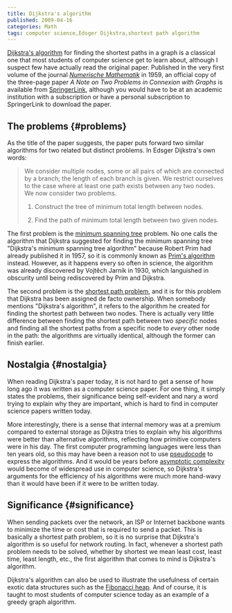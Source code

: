```yaml
---
title: Dijkstra's algorithm
published: 2009-04-16
categories: Math
tags: computer science,Edsger Dijkstra,shortest path algorithm
---
```


[Dijkstra's algorithm] for finding the shortest paths in a graph is
a classical one that most students of computer science get to learn about,
although I suspect few have actually read the original paper.
Published in the very first volume of the journal
[<cite>Numerische Mathematik</cite>] in 1959,
an official copy of the three-page paper
<cite>A Note on Two Problems in Connexion with Graphs</cite> is available
from [SpringerLink], although you would have to be at an academic institution
with a subscription or have a personal subscription to SpringerLink to download the paper.

[Dijkstra's algorithm]: https://en.wikipedia.org/wiki/Dijkstra%27s_algorithm

[<cite>Numerische Mathematik</cite>]: https://www.springer.com/journal/211

[SpringerLink]: https://link.springer.com/article/10.1007/bf01386390

<!--more-->

## The problems {#problems}

As the title of the paper suggests,
the paper puts forward two similar algorithms for two related but distinct problems.
In Edsger Dijkstra's own words:

> We consider multiple nodes, some or all pairs of which are connected by a branch;
> the length of each branch is given. We restrict ourselves to the case where
> at least one path exists between any two nodes.  We now consider two problems.
>
> 1.  Construct the tree of minimum total length between nodes.
>
> 2.  Find the path of minimum total length between two given nodes.

The first problem is the [minimum spanning tree] problem.
No one calls the algorithm that Dijkstra suggested for finding
the minimum spanning tree "Dijkstra's minimum spanning tree algorithm"
because Robert Prim had already published it in 1957,
so it is commonly known as [Prim's algorithm] instead.
However, as it happens every so often in science,
the algorithm was already discovered by Vojtěch Jarník in 1930,
which languished in obscurity until being rediscovered by Prim and Dijkstra.

The second problem is the [shortest path problem],
and it is for this problem that Dijkstra has been assigned de facto ownership.
When somebody mentions "Dijkstra's algorithm", it refers to the algorithm 
he created for finding the shortest path between two nodes.
There is actually very little difference between finding the shortest path
between two _specific_ nodes and finding all the shortest paths from
a specific node to _every_ other node in the path:
the algorithms are virtually identical, although the former can finish earlier.

[minimum spanning tree]: https://en.wikipedia.org/wiki/Minimum_spanning_tree

[Prim's algorithm]: https://en.wikipedia.org/wiki/Prim's_algorithm

[shortest path problem]: https://en.wikipedia.org/wiki/Shortest_path_problem

## Nostalgia {#nostalgia}

When reading Dijkstra's paper today, it is not hard to get a sense of
how long ago it was written as a computer science paper.
For one thing, it simply states the problems, their significance
being self-evident and nary a word trying to explain why they are important,
which is hard to find in computer science papers written today.

More interestingly, there is a sense that internal memory was at a premium compared
to external storage as Dijkstra tries to explain why his algorithms were better
than alternative algorithms, reflecting how primitive computers were in his day.
The first computer programming languages were less than ten years old,
so this may have been a reason not to use [pseudocode] to express the algorithms.
And it would be years before [asymptotic complexity] would become of widespread use
in computer science, so Dijkstra's arguments for the efficiency of his algorithms
were much more hand-wavy than it would have been if it were to be written today.

[pseudocode]: https://www.techtarget.com/whatis/definition/pseudocode

[asymptotic complexity]: https://en.wikipedia.org/wiki/Big_O_notation

## Significance {#significance}

When sending packets over the network, an ISP or Internet backbone
wants to minimize the time or cost that is required to send a packet.
This is basically a shortest path problem, so it is no surprise that
Dijkstra's algorithm is so useful for network routing.
In fact, whenever a shortest path problem needs to be solved,
whether by shortest we mean least cost, least time, least length, etc., 
the first algorithm that comes to mind is Dijkstra's algorithm.

Dijkstra's algorithm can also be used to illustrate the usefulness
of certain exotic data structures such as the [Fibonacci heap].
And of course, it is taught to most students of computer science today
as an example of a greedy graph algorithm.

[Fibonacci heap]: https://en.wikipedia.org/wiki/Fibonacci_heap
